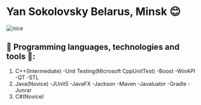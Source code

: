 # __Yan Sokolovsky__ Belarus, Minsk :blush:
![nice](https://user-images.githubusercontent.com/74038190/229223156-0cbdaba9-3128-4d8e-8719-b6b4cf741b67.gif)

## 🔨 Programming languages, technologies and tools 🔧:
1. C++(Intermediate)
   -Unit Testing(Microsoft CppUnitTest)
   -Boost
   -WinAPI
   -QT
   -STL
2. Java(Novice)
   -JUnit5
   -JavaFX
   -Jackson
   -Maven
   -Javaluator
   -Gradle
   -Junrar
4. C#(Novice)
